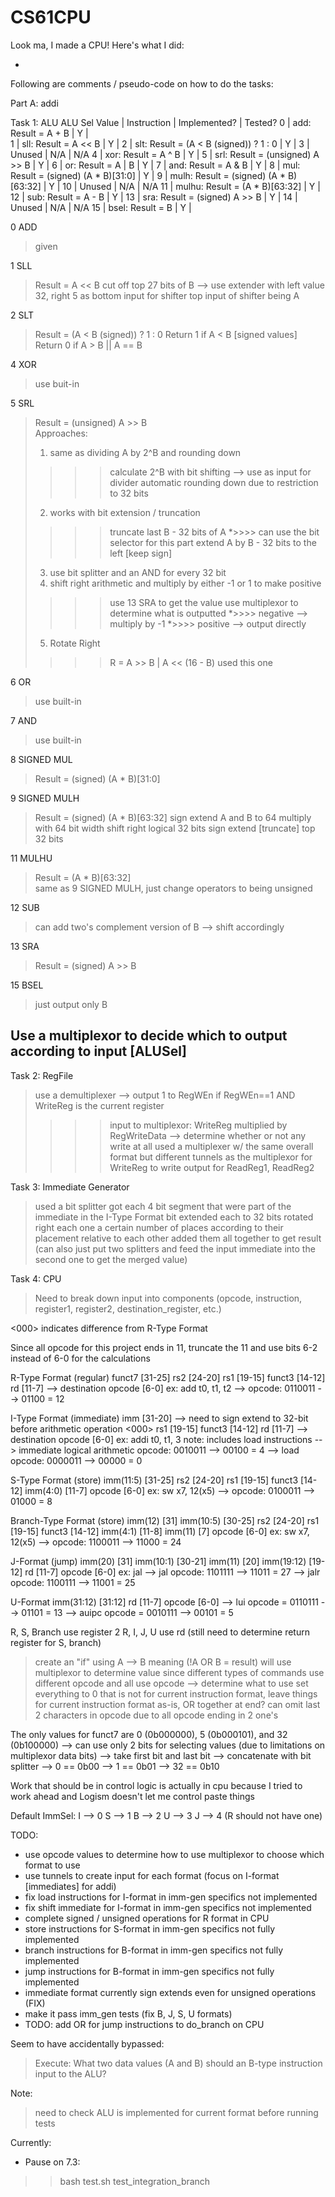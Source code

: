 # CS61CPU

Look ma, I made a CPU! Here's what I did:

-

Following are comments / pseudo-code on how to do the tasks:

Part A: addi

Task 1: ALU
ALU Sel Value	|	Instruction							|	Implemented?	|	Tested?
0			|	add: Result = A + B					|	Y			|	
1			|	sll: Result = A << B					|	Y			|
2			|	slt: Result = (A < B (signed)) ? 1 : 0		|	Y			|
3			|	Unused							|	N/A			|	N/A
4			|	xor: Result = A ^ B					|	Y			|
5			|	srl: Result = (unsigned) A >> B			|	Y			|
6			|	or: Result = A | B					|	Y			|
7			|	and: Result = A & B					|	Y			|
8			|	mul: Result = (signed) (A * B)[31:0]		|	Y			|
9			|	mulh: Result = (signed) (A * B)[63:32]	|	Y			|
10			|	Unused							|	N/A			|	N/A
11			|	mulhu: Result = (A * B)[63:32]			|	Y			|
12			|	sub: Result = A - B					|	Y			|
13			|	sra: Result = (signed) A >> B			|	Y			|
14			|	Unused							|	N/A			|	N/A
15			|	bsel: Result = B					|	Y			|


0 ADD
> given

1 SLL
> Result = A << B
> cut off top 27 bits of B --> use extender with left value 32, right 5 as bottom input for shifter 
> top input of shifter being A

2 SLT
>  Result = (A < B (signed)) ? 1 : 0
> Return 1 if A < B [signed values]
> Return 0 if A > B || A == B

4 XOR
> use buit-in

5 SRL
> Result = (unsigned) A >> B	
> Approaches:
> 1) same as dividing A by 2^B and rounding down
>>>> calculate 2^B with bit shifting --> use as input for divider
>>>> automatic rounding down due to restriction to 32 bits
> 2) works with bit extension / truncation
>>>> truncate last B - 32 bits of A
>>>>*>>>> can use the bit selector for this part
>>>> extend A by B - 32 bits to the left [keep sign]
>  3) use bit splitter and an AND for every 32 bit
> 4) shift right arithmetic and multiply by either -1 or 1 to make positive
>>>> use 13 SRA to get the value
>>>> use multiplexor to determine what is outputted
>>>>*>>>> negative --> multiply by -1
>>>>*>>>> positive --> output directly
> 5) Rotate Right
>>>>  R = A >> B | A << (16 - B) 
>>>> used this one


6 OR
> use built-in

7 AND
> use built-in

8 SIGNED MUL
> Result = (signed) (A * B)[31:0]	

9 SIGNED MULH
> Result = (signed) (A * B)[63:32]
> sign extend A and B to 64
> multiply with 64 bit width
> shift right logical 32 bits
> sign extend [truncate] top 32 bits

11 MULHU
> Result = (A * B)[63:32]	
> same as 9 SIGNED MULH, just change operators to being unsigned

12 SUB
> can add two's complement version of B --> shift accordingly

13 SRA 
> Result = (signed) A >> B	

15 BSEL
> just output only B


Use a multiplexor to decide which to output according to input [ALUSel]
---

Task 2: RegFile
> use a demultiplexer --> output 1 to RegWEn if RegWEn==1 AND WriteReg is the current register
>>>> input to multiplexor: WriteReg multiplied by RegWriteData --> determine whether or not any write at all
> used a multiplexer w/ the same overall format but different tunnels as the multiplexor for WriteReg to write output for ReadReg1, ReadReg2


Task 3: Immediate Generator
> used a bit splitter
> got each 4 bit segment that were part of the immediate in the I-Type Format
> bit extended each to 32 bits
> rotated right each one a certain number of places according to their placement relative to each other
> added them all together to get result
> (can also just put two splitters and feed the input immediate into the second one to get the merged value)

Task 4: CPU
> Need to break down input into components (opcode, instruction, register1, register2, destination_register, etc.) 

<000> indicates difference from R-Type Format

Since all opcode for this project ends in 11, truncate the 11 and use bits 6-2 instead of 6-0 for the calculations

R-Type Format (regular)
    funct7 [31-25] 
    rs2 [24-20]
    rs1 [19-15]
    funct3 [14-12]
    rd [11-7] --> destination
    opcode [6-0]
 ex: add t0, t1, t2
 --> opcode: 0110011 --> 01100 = 12

I-Type Format (immediate)
    imm [31-20] --> need to sign extend to 32-bit before arithmetic operation <000>
    rs1 [19-15]
    funct3 [14-12]
    rd [11-7] --> destination
    opcode [6-0]
ex: addi t0, t1, 3
note: includes load instructions
--> immediate logical arithmetic opcode: 0010011 --> 00100 = 4
--> load opcode: 0000011 --> 00000 = 0
    
S-Type Format (store)
    imm(11:5) [31-25]
    rs2 [24-20]
    rs1 [19-15]
    funct3 [14-12]
    imm(4:0) [11-7]
    opcode [6-0]
ex: sw x7, 12(x5)
--> opcode: 0100011 --> 01000 = 8

Branch-Type Format (store)
    imm(12) [31]
    imm(10:5) [30-25]
    rs2 [24-20]
    rs1 [19-15]
    funct3 [14-12]
    imm(4:1) [11-8]
    imm(11) [7]
    opcode [6-0]
ex: sw x7, 12(x5)
--> opcode: 1100011 --> 11000 = 24

J-Format (jump)
    imm(20) [31]
    imm(10:1) [30-21]
    imm(11) [20]
    imm(19:12) [19-12]
    rd [11-7]
    opcode [6-0]
ex: jal
--> jal opcode: 1101111 --> 11011 = 27
--> jalr opcode: 1100111 --> 11001 = 25

U-Format
    imm(31:12) [31:12]
    rd [11-7]
    opcode [6-0]
--> lui opcode = 0110111 --> 01101 = 13
--> auipc opcode = 0010111 --> 00101 = 5

R, S, Branch use register 2
R, I, J, U use rd
(still need to determine return register for S, branch)

> create an "if" using A --> B meaning (!A OR B = result)
> will use multiplexor to determine value since different types of commands use different opcode and all use opcode --> determine what to use 
> set everything to 0 that is not for current instruction format, leave things for current instruction format as-is, OR together at end?
> can omit last 2 characters in opcode due to all opcode ending in 2 one's 

The only values for funct7 are 0 (0b000000), 5 (0b000101), and 32 (0b100000)
--> can use only 2 bits for selecting values (due to limitations on multiplexor data bits)
--> take first bit and last bit --> concatenate with bit splitter
--> 0 == 0b00
--> 1 == 0b01
--> 32 == 0b10

Work that should be in control logic is actually in cpu because I tried to work ahead and Logism doesn't let me control paste things

Default ImmSel:
I --> 0
S --> 1
B --> 2
U --> 3
J --> 4
(R should not have one)

TODO: 
* use opcode values to determine how to use multiplexor to choose which format to use
* use tunnels to create input for each format (focus on I-format [immediates] for addi)
* fix load instructions for I-format in imm-gen specifics not implemented
* fix shift immediate for I-format in imm-gen specifics not implemented
* complete signed / unsigned operations for R format in CPU
* store instructions for S-format in imm-gen specifics not fully implemented
* branch instructions for B-format in imm-gen specifics not fully implemented
* jump instructions for B-format in imm-gen specifics not fully implemented
* immediate format currently sign extends even for unsigned operations (FIX)
* make it pass imm_gen tests (fix B, J, S, U formats)
* TODO: add OR for jump instructions to do_branch on CPU

Seem to have accidentally bypassed:
> Execute: What two data values (A and B) should an B-type instruction input to the ALU?

Note:
> need to check ALU is implemented for current format before running tests

Currently:
* Pause on 7.3:
> > bash test.sh test_integration_branch
